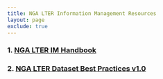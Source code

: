 ```yaml
---
title: NGA LTER Information Management Resources
layout: page
exclude: true
---
```

### 1. [NGA LTER IM Handbook](resources/nga-im-handbook.md)
### 2. [NGA LTER Dataset Best Practices v1.0](resources/nga-dataset-best-practices.md)
